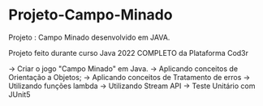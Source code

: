 # Projeto-Campo-Minado
Projeto : Campo Minado desenvolvido em JAVA. 

Projeto feito durante curso Java 2022 COMPLETO da Plataforma Cod3r

-> Criar o jogo "Campo Minado" em Java.
-> Aplicando conceitos de Orientação a Objetos;
-> Aplicando conceitos de Tratamento de erros
-> Utilizando funções lambda 
-> Utilizando Stream API
-> Teste Unitário com JUnit5

